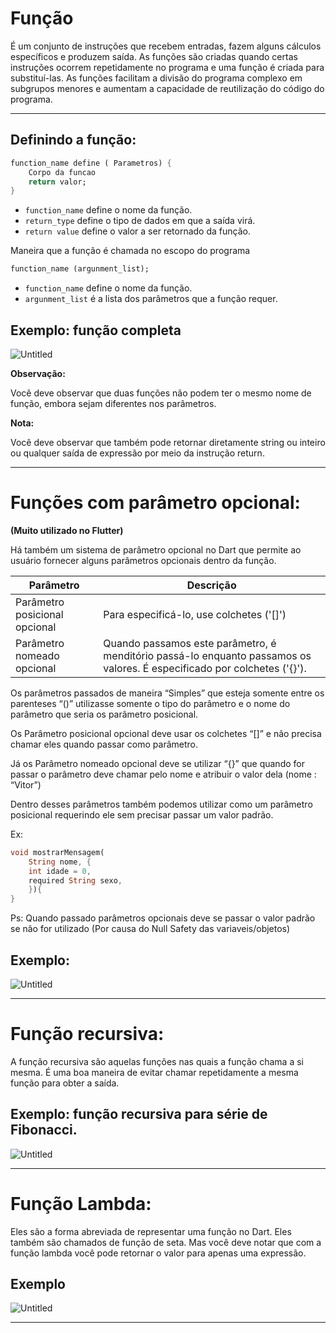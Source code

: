 # Função

É um conjunto de instruções que recebem entradas, fazem alguns cálculos específicos e produzem saída. As funções são criadas quando certas instruções ocorrem repetidamente no programa e uma função é criada para substituí-las. As funções facilitam a divisão do programa complexo em subgrupos menores e aumentam a capacidade de reutilização do código do programa.

---

## **Definindo a função:**

```dart
function_name define ( Parametros) {
	Corpo da funcao
	return valor;
}
```

- `function_name` define o nome da função.
- `return_type` define o tipo de dados em que a saída virá.
- `return value` define o valor a ser retornado da função.

Maneira que a função é chamada no escopo do programa

```dart
function_name (argunment_list);
```

- `function_name` define o nome da função.
- `argunment_list` é a lista dos parâmetros que a função requer.

## **Exemplo: função completa**

![Untitled](Func%CC%A7a%CC%83o%20cb6e3c01b54f448ab97b1b48cc046f46/Untitled.png)

**Observação:**

Você deve observar que duas funções não podem ter o mesmo nome de função, embora sejam diferentes nos parâmetros.

**Nota:**

Você deve observar que também pode retornar diretamente string ou inteiro ou qualquer saída de expressão por meio da instrução return.

---

# **Funções com parâmetro opcional:**

**(Muito utilizado no Flutter)**

Há também um sistema de parâmetro opcional no Dart que permite ao usuário fornecer alguns parâmetros opcionais dentro da função.

| Parâmetro | Descrição |
| --- | --- |
| Parâmetro posicional opcional | Para especificá-lo, use colchetes ('[]') |
| Parâmetro nomeado opcional | Quando passamos este parâmetro, é menditório passá-lo enquanto passamos os valores. É especificado por colchetes ('{}'). |

Os parâmetros passados de maneira “Simples” que esteja somente entre os parenteses “()” utilizasse somente o tipo do parâmetro e o nome do parâmetro que seria os parâmetro posicional.

Os Parâmetro posicional opcional deve usar os colchetes “[]” e não precisa chamar eles quando passar como parâmetro.

Já os Parâmetro nomeado opcional deve se utilizar “{}” que quando for passar o parâmetro deve chamar pelo nome e atribuir o valor dela (nome : “Vitor”)

Dentro desses parâmetros também podemos utilizar como um parâmetro posicional requerindo ele sem precisar passar um valor padrão. 

Ex:

```dart
void mostrarMensagem(
	String nome, {
	int idade = 0,
	required String sexo,
	}){
}
```

Ps: Quando passado parâmetros opcionais deve se passar o valor padrão se não for utilizado (Por causa do Null Safety das variaveis/objetos)

## Exemplo:

![Untitled](Func%CC%A7a%CC%83o%20cb6e3c01b54f448ab97b1b48cc046f46/Untitled%201.png)

---

# **Função recursiva:**

A função recursiva são aquelas funções nas quais a função chama a si mesma. É uma boa maneira de evitar chamar repetidamente a mesma função para obter a saída.

## **Exemplo: função recursiva para série de Fibonacci.**

![Untitled](Func%CC%A7a%CC%83o%20cb6e3c01b54f448ab97b1b48cc046f46/Untitled%202.png)

---

# **Função Lambda:**

Eles são a forma abreviada de representar uma função no Dart. Eles também são chamados de função de seta. Mas você deve notar que com a função lambda você pode retornar o valor para apenas uma expressão.

## Exemplo

![Untitled](Func%CC%A7a%CC%83o%20cb6e3c01b54f448ab97b1b48cc046f46/Untitled%203.png)

---